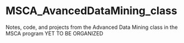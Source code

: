 # MSCA_AvancedDataMining_class
Notes, code, and projects from the Advanced Data Mining class in the MSCA program
YET TO BE ORGANIZED

